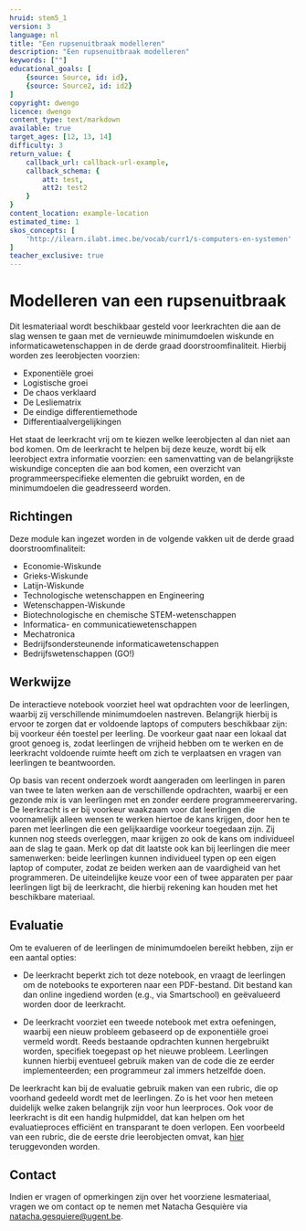 ```yaml
---
hruid: stem5_1
version: 3
language: nl
title: "Een rupsenuitbraak modelleren"
description: "Een rupsenuitbraak modelleren"
keywords: [""]
educational_goals: [
    {source: Source, id: id}, 
    {source: Source2, id: id2}
]
copyright: dwengo
licence: dwengo
content_type: text/markdown
available: true
target_ages: [12, 13, 14]
difficulty: 3
return_value: {
    callback_url: callback-url-example,
    callback_schema: {
        att: test,
        att2: test2
    }
}
content_location: example-location
estimated_time: 1
skos_concepts: [
    'http://ilearn.ilabt.imec.be/vocab/curr1/s-computers-en-systemen'
]
teacher_exclusive: true
---
```

# Modelleren van een rupsenuitbraak

Dit lesmateriaal wordt beschikbaar gesteld voor leerkrachten die aan de slag wensen te gaan met de vernieuwde minimumdoelen wiskunde en informaticawetenschappen in de derde graad doorstroomfinaliteit. Hierbij worden zes leerobjecten voorzien:

- Exponentiële groei
- Logistische groei
- De chaos verklaard
- De Lesliematrix
- De eindige differentiemethode
- Differentiaalvergelijkingen

Het staat de leerkracht vrij om te kiezen welke leerobjecten al dan niet aan bod komen. Om de leerkracht te helpen bij deze keuze, wordt bij elk leerobject extra informatie voorzien: een samenvatting van de belangrijkste wiskundige concepten die aan bod komen, een overzicht van programmeerspecifieke elementen die gebruikt worden, en de minimumdoelen die geadresseerd worden.

## Richtingen

Deze module kan ingezet worden in de volgende vakken uit de derde graad doorstroomfinaliteit:

- Economie-Wiskunde
- Grieks-Wiskunde
- Latijn-Wiskunde
- Technologische wetenschappen en Engineering
- Wetenschappen-Wiskunde
- Biotechnologische en chemische STEM-wetenschappen
- Informatica- en communicatiewetenschappen
- Mechatronica
- Bedrijfsondersteunende informaticawetenschappen
- Bedrijfswetenschappen (GO!)

## Werkwijze

De interactieve notebook voorziet heel wat opdrachten voor de leerlingen, waarbij zij verschillende minimumdoelen nastreven. Belangrijk hierbij is ervoor te zorgen dat er voldoende laptops of computers beschikbaar zijn: bij voorkeur één toestel per leerling. De voorkeur gaat naar een lokaal dat groot genoeg is, zodat leerlingen de vrijheid hebben om te werken en de leerkracht voldoende ruimte heeft om zich te verplaatsen en vragen van leerlingen te beantwoorden.

Op basis van recent onderzoek wordt aangeraden om leerlingen in paren van twee te laten werken aan de verschillende opdrachten, waarbij er een gezonde mix is van leerlingen met en zonder eerdere programmeerervaring. De leerkracht is er bij voorkeur waakzaam voor dat leerlingen die voornamelijk alleen wensen te werken hiertoe de kans krijgen, door hen te paren met leerlingen die een gelijkaardige voorkeur toegedaan zijn. Zij kunnen nog steeds overleggen, maar krijgen zo ook de kans om individueel aan de slag te gaan. Merk op dat dit laatste ook kan bij leerlingen die meer samenwerken: beide leerlingen kunnen individueel typen op een eigen laptop of computer, zodat ze beiden werken aan de vaardigheid van het programmeren. De uiteindelijke keuze voor een of twee apparaten per paar leerlingen ligt bij de leerkracht, die hierbij rekening kan houden met het beschikbare materiaal.

## Evaluatie

 Om te evalueren of de leerlingen de minimumdoelen bereikt hebben, zijn er een aantal opties:

- De leerkracht beperkt zich tot deze notebook, en vraagt de leerlingen om de notebooks te exporteren naar een PDF-bestand. Dit bestand kan dan online ingediend worden (e.g., via Smartschool) en geëvalueerd worden door de leerkracht.

- De leerkracht voorziet een tweede notebook met extra oefeningen, waarbij een nieuw probleem gebaseerd op de exponentiële groei vermeld wordt. Reeds bestaande opdrachten kunnen hergebruikt worden, specifiek toegepast op het nieuwe probleem. Leerlingen kunnen hierbij eventueel gebruik maken van de code die ze eerder implementeerden; een programmeur zal immers hetzelfde doen.

De leerkracht kan bij de evaluatie gebruik maken van een rubric, die op voorhand gedeeld wordt met de leerlingen. Zo is het voor hen meteen duidelijk welke zaken belangrijk zijn voor hun leerproces. Ook voor de leerkracht is dit een handig hulpmiddel, dat kan helpen om het evaluatieproces efficiënt en transparant te doen verlopen. Een voorbeeld van een rubric, die de eerste drie leerobjecten omvat, kan [hier](TODO) teruggevonden worden.

## Contact

Indien er vragen of opmerkingen zijn over het voorziene lesmateriaal, vragen we om contact op te nemen met Natacha Gesquière via [natacha.gesquiere@ugent.be](mailto:natacha.gesquiere@ugent.be).
